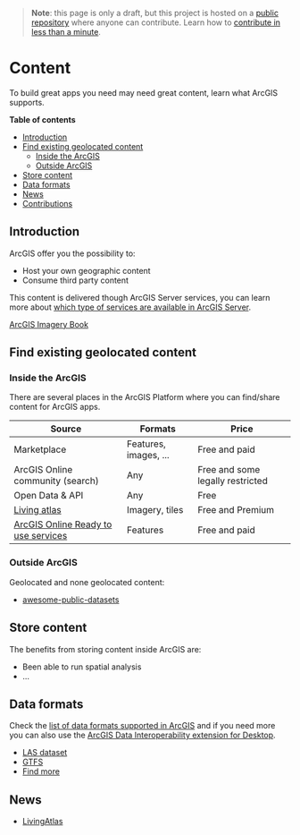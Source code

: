 > **Note**: this page is only a draft, but this project is hosted on a [public repository](https://github.com/hhkaos/awesome-arcgis) where anyone can contribute. Learn how to [contribute in less than a minute](https://github.com/hhkaos/awesome-arcgis/blob/master/CONTRIBUTING.md#contributions).

# Content
To build great apps you need may need great content, learn what ArcGIS supports.

<!-- START doctoc generated TOC please keep comment here to allow auto update -->
<!-- DON'T EDIT THIS SECTION, INSTEAD RE-RUN doctoc TO UPDATE -->
**Table of contents**

- [Introduction](#introduction)
- [Find existing geolocated content](#find-existing-geolocated-content)
  - [Inside the ArcGIS](#inside-the-arcgis)
  - [Outside ArcGIS](#outside-arcgis)
- [Store content](#store-content)
- [Data formats](#data-formats)
- [News](#news)
- [Contributions](#contributions)

<!-- END doctoc generated TOC please keep comment here to allow auto update -->

## Introduction
ArcGIS offer you the possibility to:
* Host your own geographic content
* Consume third party content

This content is delivered though ArcGIS Server services, you can learn more about
[which type of services are available in ArcGIS Server](service-types/README.md).

[ArcGIS Imagery Book](https://learn.arcgis.com/en/arcgis-imagery-book)

## Find existing geolocated content
### Inside the ArcGIS
There are several places in the ArcGIS Platform where you can find/share content
for ArcGIS apps.

|Source|Formats|Price|
|---|---|---|
|Marketplace|Features, images, ...|Free and paid|
|ArcGIS Online community (search)|Any|Free and some legally restricted
|Open Data & API|Any|Free
|[Living atlas](../products/arcgis-online/content/README.md)|Imagery, tiles|Free and Premium
|[ArcGIS Online Ready to use services](../products/arcgis-online/rest-apis/ready-to-use-services/README.md)|Features|Free and paid

### Outside ArcGIS

Geolocated and none geolocated content:
* [awesome-public-datasets](https://github.com/caesar0301/awesome-public-datasets)

## Store content
The benefits from storing content inside ArcGIS are:
* Been able to run spatial analysis
* ...

## Data formats

Check the [list of data formats supported in ArcGIS](http://desktop.arcgis.com/en/arcmap/10.3/manage-data/datatypes/about-geographic-data-formats.htm#ESRI_SECTION1_4835793C55C0439593A46FD5BC9E64B9) and if you need more you can also use the [ArcGIS Data Interoperability extension for Desktop](http://desktop.arcgis.com/en/arcmap/10.3/manage-data/datatypes/about-geographic-data-formats.htm#ESRI_SECTION1_17EE0659B23345B9A655752949E49E3E).

* [LAS dataset](./data-formats/las/README.md)
* [GTFS](./data-types/vector/gtfs/README.md)
* [Find more](./data-formats/README.md)

## News

* [LivingAtlas](https://twitter.com/LivingAtlas)



